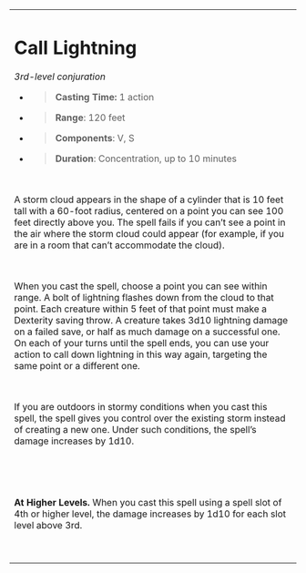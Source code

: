 
<table><tbody><tr class="odd"><td><h1 id="call-lightning"><strong>Call Lightning</strong></h1><p><em>3rd-level conjuration</em></p><ul><li><blockquote><p><strong>Casting Time:</strong> 1 action</p></blockquote></li><li><blockquote><p><strong>Range</strong>: 120 feet</p></blockquote></li><li><blockquote><p><strong>Components</strong>: V, S</p></blockquote></li><li><blockquote><p><strong>Duration</strong>: Concentration, up to 10 minutes</p></blockquote></li></ul><p> </p><p>A storm cloud appears in the shape of a cylinder that is 10 feet tall with a 60-foot radius, centered on a point you can see 100 feet directly above you. The spell fails if you can’t see a point in the air where the storm cloud could appear (for example, if you are in a room that can’t accommodate the cloud).</p><p> </p><p>When you cast the spell, choose a point you can see within range. A bolt of lightning flashes down from the cloud to that point. Each creature within 5 feet of that point must make a Dexterity saving throw. A creature takes 3d10 lightning damage on a failed save, or half as much damage on a successful one. On each of your turns until the spell ends, you can use your action to call down lightning in this way again, targeting the same point or a different one.</p><p> </p><p>If you are outdoors in stormy conditions when you cast this spell, the spell gives you control over the existing storm instead of creating a new one. Under such conditions, the spell’s damage increases by 1d10.</p><p> </p><p> </p><p><strong>At Higher Levels.</strong> When you cast this spell using a spell slot of 4th or higher level, the damage increases by 1d10 for each slot level above 3rd.</p><p> </p></td></tr></tbody></table>